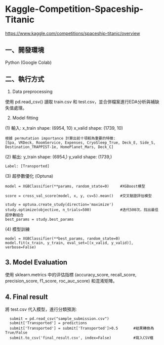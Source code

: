 # Kaggle-Competition-Spaceship-Titanic
https://www.kaggle.com/competitions/spaceship-titanic/overview
## 一、開發環境 

Python (Google Colab)   

## 二、執行方式 

1. Data preprocessing

使用 pd.read_csv() 讀取 train.csv 和 test.csv，並合併檔案進行EDA分析與補缺失值處理。

2. Model fitting
 
(1) 輸入: x_train shape: (6954, 10)
          x_valid shape:  (1739, 10)

    根據 permutation importance 計算出前十項較為重要的特徵: 
    [Spa, VRDeck, RoomService, Expenses, CryoSleep_True, Deck_E, Side_S, Destination_TRAPPIST-1e, HomePlanet_Mars, Deck_C]

(2) 輸出: y_train shape: (6954,)
          y_valid shape:  (1739,)

    Label: [Transported]

(3) 超參數優化 (Optuna)

    model = XGBClassifier(**params, random_state=0)     #XGBoost模型
  
    score = cross_val_score(model, x, y, cv=5).mean()   #交叉驗證評估模型

    study = optuna.create_study(direction='maximize')
    study.optimize(objective, n_trials=500)             #迭代500次，找出最佳超參數組合
    best_params = study.best_params
    
(4) 模型訓練
    
    model = XGBClassifier(**best_params, random_state=0)
    model.fit(x_train, y_train, eval_set=[(x_valid, y_valid)], verbose=False)

## 3. Model Evaluation

使用 sklearn.metrics 中的评估指標 (accuracy_score, recall_score, precision_score, f1_score, roc_auc_score) 和混淆矩陣。

## 4. Final result 

將 test.csv 代入模型，進行分類預測:  
```predictions = model.predict(test)  
  submit = pd.read_csv("sample_submission.csv")  
  submit['Transported'] = predictions  
  submit['Transported'] = submit['Transported']>0.5       #結果轉換為True/False   
  submit.to_csv('final_result.csv', index=False)          #寫入CSV檔

